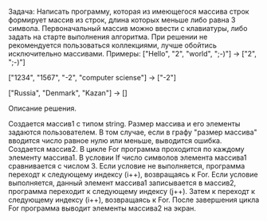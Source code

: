 Задача: Написать программу, которая из имеющегося массива строк формирует массив из строк, длина которых
меньше либо равна 3 символа. Первоначальный массив можно ввести с клавиатуры, либо задать на старте
выполнения алгоритма. При решении не рекомендуется пользоваться коллекциями, лучше обойтись
исключительно массивами.
Примеры:
["Hello", "2", "world", ";-)"] -> ["2", ";-)"]

["1234", "1567", "-2", "computer sciense"] -> ["-2"]

["Russia", "Denmark", "Kazan"] -> []


Описание решения.

Создается массив1 с типом string. Размер массива и его элементы задаются пользователем. 
В том случае, если в графу "размер массива" вводится число равное нулю или меньше, выводится ошибка.
Создается массив2. В цикле For программа проходится по каждому элементу массива1. В условии If число символов элемента массива1 сравнивается с числом 3. 
Если условие не выполняется, программа переходт к следующему индексу (i++), возвращаясь к For.
Если условие выполняется, данный элемент массива1 записывается в массив2, программа переходит к следующему индексу (j++). 
Затем к переходт к следующему индексу (i++), возвращаясь к For.
После завершения цикла For программа выводит элементы массива2 на экран.
